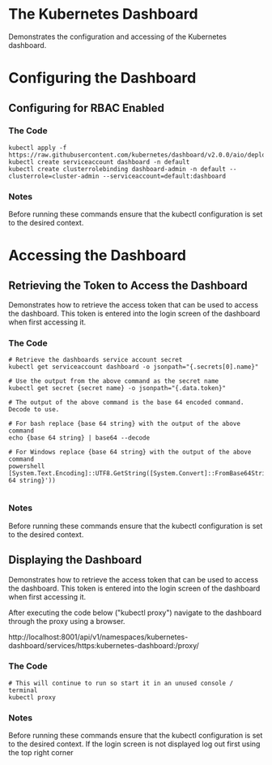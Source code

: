 # The Kubernetes Dashboard

Demonstrates the configuration and accessing of the Kubernetes dashboard.



# Configuring the Dashboard

## Configuring for RBAC Enabled

### The Code

```Kubernetes CLI
kubectl apply -f https://raw.githubusercontent.com/kubernetes/dashboard/v2.0.0/aio/deploy/recommended.yaml
kubectl create serviceaccount dashboard -n default
kubectl create clusterrolebinding dashboard-admin -n default --clusterrole=cluster-admin --serviceaccount=default:dashboard
```

### Notes

Before running these commands ensure that the kubectl configuration is set to the desired context.



# Accessing the Dashboard

## Retrieving the Token to Access the Dashboard

Demonstrates how to retrieve the access token that can be used to access the dashboard. This token is entered into the login screen of the dashboard when first accessing it.

### The Code

```Kubernetes CLI
# Retrieve the dashboards service account secret
kubectl get serviceaccount dashboard -o jsonpath="{.secrets[0].name}"

# Use the output from the above command as the secret name
kubectl get secret {secret name} -o jsonpath="{.data.token}"

# The output of the above command is the base 64 encoded command. Decode to use. 

# For bash replace {base 64 string} with the output of the above command
echo {base 64 string} | base64 --decode

# For Windows replace {base 64 string} with the output of the above command
powershell [System.Text.Encoding]::UTF8.GetString([System.Convert]::FromBase64String('{base 64 string}'))


```

### Notes

Before running these commands ensure that the kubectl configuration is set to the desired context. 



## Displaying the Dashboard

Demonstrates how to retrieve the access token that can be used to access the dashboard. This token is entered into the login screen of the dashboard when first accessing it.

After executing the code below ("kubectl proxy") navigate to the dashboard through the proxy using a browser.

http://localhost:8001/api/v1/namespaces/kubernetes-dashboard/services/https:kubernetes-dashboard:/proxy/

### The Code

```Kubernetes CLI
# This will continue to run so start it in an unused console / terminal
kubectl proxy
```

### Notes

Before running these commands ensure that the kubectl configuration is set to the desired context. If the login screen is not displayed log out first using the top right corner









